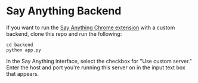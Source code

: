 # Say Anything Backend
If you want to run the [Say Anything Chrome extension](https://chrome.google.com/webstore/detail/text-prompts-for-segment/jndfmkiclniflknfifngodjnmlibhjdo) with a custom backend, clone this repo and run the following:
```
cd backend
python app.py
```
In the Say Anything interface, select the checkbox for "Use custom server." Enter the host and port you're running this server on in the input text box that appears.

